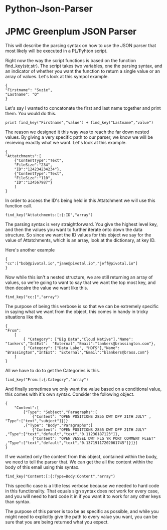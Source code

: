 
# Python-Json-Parser
# JPMC Greenplum JSON Parser

This will describe the parsing syntax on how to use the JSON parser that most likely will be executed in a PL/Pyhton script.  

Right now the way the script functions is based on the function find_key(str,str).  The script takes two variables, one the parsing syntax, and an indicator of whether you want the function to return a single value or an array of values.  Let's look at this sympol example.

```
{
"Firstname": "Suzie",
"Lastname": "Q"
}
```

Let's say I wanted to concatonate the first and last name together and print them.  You would do this.

```
print find_key("Firstname","value") + find_key("Lastname","value")
```

The reason we designed it this way was to reach the far down nested values.  By giving a very specific path to our parser, we know we will be recieving exactly what we want.  Let's look at this example.
```
{
"Attatchments":[
    {"ContentType":"Text",
    "FileSize":"234",
    "ID":"124234234234"},
    {"ContentType":"Text",
    "FileSize":"110",
    "ID":"124567987"}
    ]
}
```
In order to access the ID's being held in this Attatchment we will use this function call.
```
find_key("Attatchments:[:{:ID","array")
```
The parsing syntax is very straightforward.  You give the highest level key, and then the values you want to further iterate onto down the data structure.  So since we want the ID values for this object we say for the value of Attatchments, which is an array, look at the dictionary, at key ID.  

Here's another example
```
{
"cc":["bob@pivotal.io","jane@pivotal.io","jeff@pivotal.io"]
}
```


Now while this isn't a nested structure, we are still returning an array of values, so we're going to want to say that we want the top most key, and then decalre the value we want like this.

```
find_key("cc:[","array")
```

The purpose of being this verbose is so that we can be extremely specific in saying what we want from the object, this comes in handy in tricky situations like this.
```
{
"From":
    [
        { "Category": ["Big Data","Cloud Native"],"Name": "tankers","IntExt":  "External","Email":"tankers@brassington.com"},
        { "Category": ["Data Lake", "HDFS"],"Name": "Brassington","IntExt": "External","Email":"blankers@brass.com"}
    ]
}
```
All we have to do to get the Categories is this.
```
find_key("From:[:{:Category","array")
```

And finally sometimes we only want the value based on a conditional value, this comes with it's own syntax.  Consider the following object.
```
{
    "Content":[
        {"Type": "Subject","Paragraphs":[
            {"Content": "OPEN POSITIONS 2855 DWT DPP 21TH JULY" , "Type":["text","subject"]}]}
        ,{"Type": "Body","Paragraphs":[
            {"Content": "OPEN POSITIONS 2855 DWT DPP 21TH JULY" ,"Type":["text","default","text","0.11236187123"]},
            {"Content": "OPEN VESSEL DWT FLG YR PORT COMMENT FLEET" ,"Type":["text","default","text","0.13719117202061745"]}]}]
}
```
If we wanted only the content from this object, contained within the body, we need to tell the parser that.  We can get the all the content within the body of this email using this syntax.  
```
find_key("Content:[:{:Type=Body:Content","array")
```
This specific case is a little less verbose because we needed to hard code in this functionality.  That equals sign syntax does not work for every case, and you will need to hard code it in if you want it to work for any other keys than syntax.  

The purpose of this parser is too be as specific as possible, and while you might need to explicitly give the path to every value you want, you can be sure that you are being returned what you expect.  
